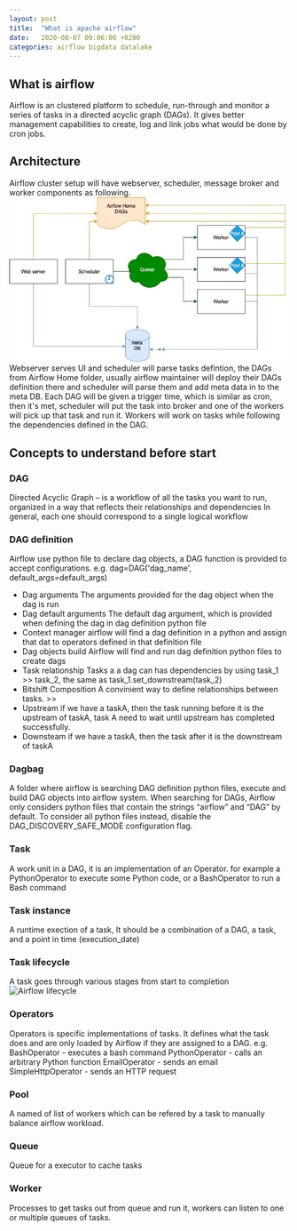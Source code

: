 ```yaml
---
layout: post
title:  "What is apache airflow"
date:   2020-08-07 00:06:06 +0200
categories: airflow bigdata datalake
---
```

## What is airflow

Airflow is an clustered platform to schedule, run-through and monitor a series of tasks in a directed acyclic graph (DAGs).
It gives better management capabilities to create, log and link jobs what would be done by cron jobs.

## Architecture

Airflow cluster setup will have webserver, scheduler, message broker and worker components as following. 
![Airflow arc](/assets/airflow/airflow_arc.jpg)
Webserver serves UI and scheduler will parse tasks defintion, the DAGs from Airflow Home folder, usually airflow maintainer 
will deploy their DAGs definition there and scheduler will parse them and add meta data in to the meta DB.
Each DAG will be given a trigger time, which is similar as cron, then it's met, scheduler will put the task into broker and one of the workers 
will pick up that task and run it. Workers will work on tasks while following the dependencies defined in the DAG. 

## Concepts to understand before start

### DAG
Directed Acyclic Graph – is a workflow of all the tasks you want to run, organized in a way that reflects their relationships and dependencies In general, each one should correspond to a single logical workflow

### DAG definition
Airflow use python file to declare dag objects, a DAG function is provided to accept configurations. e.g. dag=DAG('dag_name', default_args=default_args)

- Dag arguments
The arguments provided for the dag object when the dag is run
- Dag default arguments
The default dag argument, which is provided when defining the dag in dag definition python file
- Context manager
airflow will find a dag definition in a python and assign that dat to operators defined in that definition file
- Dag objects build
Airflow will find and run dag definition python files to create dags
- Task relationship
Tasks a a dag can has dependencies by using task_1 >> task_2, the same as task_1.set_downstream(task_2)
- Bitshift Composition
A convinient way to define relationships between tasks. >>
- Upstream
if we have a taskA, then the task running before it is the upstream of taskA, task A need to wait until upstream has completed successfully.
- Downsteam
if we have a taskA, then the task after it is the downstream of taskA

### Dagbag
A folder where airflow is searching DAG definition python files, execute and build DAG objects into airflow system. 
When searching for DAGs, Airflow only considers python files that contain the strings “airflow” and “DAG” by default. 
To consider all python files instead, disable the DAG_DISCOVERY_SAFE_MODE configuration flag.

### Task
A work unit in a DAG, it is an implementation of an Operator. for example a PythonOperator to execute some Python code, or a BashOperator to run a Bash command

### Task instance
A runtime exection of a task, It should be a combination of a DAG, a task, and a point in time (execution_date)

### Task lifecycle
A task goes through various stages from start to completion
![Airflow lifecycle](https://airflow.apache.org/docs/stable/_images/task_lifecycle_diagram.png)

### Operators
Operators is specific implementations of tasks. It defines what the task does and are only loaded by Airflow if they are assigned to a DAG.
e.g.
BashOperator - executes a bash command
PythonOperator - calls an arbitrary Python function
EmailOperator - sends an email
SimpleHttpOperator - sends an HTTP request

### Pool
A named of list of workers which can be refered by a task to manually balance airflow workload.

### Queue
Queue for a executor to cache tasks

### Worker
Processes to get tasks out from queue and run it, workers can listen to one or multiple queues of tasks. 